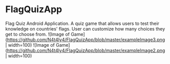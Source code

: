 # FlagQuizApp
 Flag Quiz Android Application. A quiz game that allows users to test their knowledge on countries' flags. User can customize how many choices they get to choose from.
![Image of Game](https://github.com/N4t4ly4/FlagQuizApp/blob/master/exampleImage3.png | width=100)
![Image of Game](https://github.com/N4t4ly4/FlagQuizApp/blob/master/exampleImage2.png | width=100)
